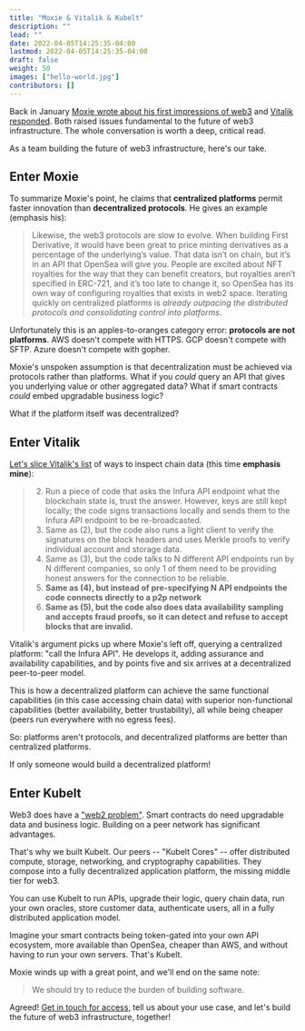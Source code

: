 ```yaml
---
title: "Moxie & Vitalik & Kubelt"
description: ""
lead: ""
date: 2022-04-05T14:25:35-04:00
lastmod: 2022-04-05T14:25:35-04:00
draft: false
weight: 50
images: ["hello-world.jpg"]
contributors: []
---
```


Back in January [Moxie wrote about his first impressions of web3](https://moxie.org/2022/01/07/web3-first-impressions.html) and [Vitalik responded](https://old.reddit.com/r/ethereum/comments/ryk3it/my_first_impressions_of_web3/hrrz15r/). Both raised issues fundamental to the future of web3 infrastructure. The whole conversation is worth a deep, critical read.

As a team building the future of web3 infrastructure, here's our take.

## Enter Moxie

To summarize Moxie's point, he claims that **centralized platforms** permit faster innovation than **decentralized protocols**. He gives an example (emphasis his):

> Likewise, the web3 protocols are slow to evolve. When building First Derivative, it would have been great to price minting derivatives as a percentage of the underlying’s value. That data isn’t on chain, but it’s in an API that OpenSea will give you. People are excited about NFT royalties for the way that they can benefit creators, but royalties aren’t specified in ERC-721, and it’s too late to change it, so OpenSea has its own way of configuring royalties that exists in web2 space. Iterating quickly on centralized platforms is _already outpacing the distributed protocols and consolidating control into platforms_.

Unfortunately this is an apples-to-oranges category error: **protocols are not platforms**. AWS doesn't compete with HTTPS. GCP doesn't compete with SFTP. Azure doesn't compete with gopher.

Moxie's unspoken assumption is that decentralization must be achieved via protocols rather than platforms. What if you _could_ query an API that gives you underlying value or other aggregated data? What if smart contracts _could_ embed upgradable business logic?

What if the platform itself was decentralized?

## Enter Vitalik

[Let's slice Vitalik's list](https://old.reddit.com/r/ethereum/comments/ryk3it/my_first_impressions_of_web3/hrrz15r/) of ways to inspect chain data (this time **emphasis mine**):

>2. Run a piece of code that asks the Infura API endpoint what the blockchain state is, trust the answer. However, keys are still kept locally; the code signs transactions locally and sends them to the Infura API endpoint to be re-broadcasted.
>1. Same as (2), but the code also runs a light client to verify the signatures on the block headers and uses Merkle proofs to verify individual account and storage data.
>1. Same as (3), but the code talks to N different API endpoints run by N different companies, so only 1 of them need to be providing honest answers for the connection to be reliable.
>1. **Same as (4), but instead of pre-specifying N API endpoints the code connects directly to a p2p network**
>1. **Same as (5), but the code also does data availability sampling and accepts fraud proofs, so it can detect and refuse to accept blocks that are invalid.**

Vitalik's argument picks up where Moxie's left off, querying a centralized platform: "call the Infura API". He develops it, adding assurance and availability capabilities, and by points five and six arrives at a decentralized peer-to-peer model.

This is how a decentralized platform can achieve the same functional capabilities (in this case accessing chain data) with superior non-functional capabilities (better availability, better trustability), all while being cheaper (peers run everywhere with no egress fees).

So: platforms aren't protocols, and decentralized platforms are better than centralized platforms.

If only someone would build a decentralized platform!

## Enter Kubelt

Web3 does have a ["web2 problem"](https://discord.com/channels/790660849471062046/956202308214095872/961623808958156831). Smart contracts do need upgradable data and business logic. Building on a peer network has significant advantages.

That's why we built Kubelt. Our peers -- "Kubelt Cores" -- offer distributed compute, storage, networking, and cryptography capabilities. They compose into a fully decentralized application platform, the missing middle tier for web3.

You can use Kubelt to run APIs, upgrade their logic, query chain data, run your own oracles, store customer data, authenticate users, all in a fully distributed application model.

Imagine your smart contracts being token-gated into your own API ecosystem, more available than OpenSea, cheaper than AWS, and without having to run your own servers. That's Kubelt.

Moxie winds up with a great point, and we'll end on the same note:

> We should try to reduce the burden of building software.

Agreed! [Get in touch for access,](https://omq1ez0wxhd.typeform.com/to/IXfcN3Xf) tell us about your use case, and let's build the future of web3 infrastructure, together!

